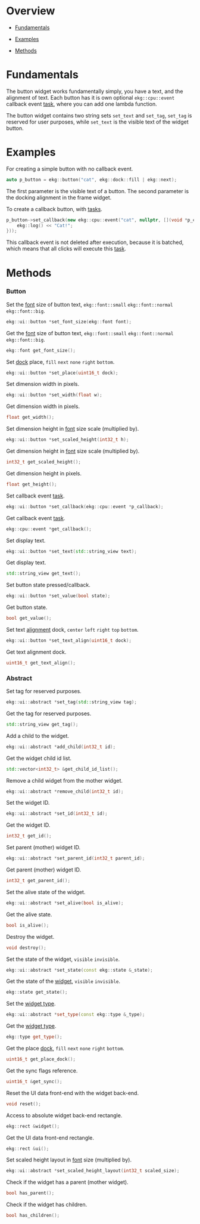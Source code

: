 # Overview

- [Fundamentals](/ekg-docs/button/#fundamentals)

- [Examples](/ekg-docs/button/#examples)

- [Methods](/ekg-docs/button/#methods)

# Fundamentals

The button widget works fundamentally simply, you have a text, and the alignment of text. Each button has it is own optional `ekg::cpu::event` callback event [task](/ekg-docs/task), where you can add one lambda function.

The button widget contains two string sets `set_text` and `set_tag`, `set_tag` is reserved for user purposes, while `set_text` is the visible text of the widget button.

# Examples

For creating a simple button with no callback event.

```cpp
auto p_button = ekg::button("cat", ekg::dock::fill | ekg::next);
```

The first parameter is the visible text of a button. The second parameter is the docking alignment in the frame widget.

To create a callback button, with [tasks](/ekg-docs/task.md).

```cpp
p_button->set_callback(new ekg::cpu::event("cat", nullptr, [](void *p_callback) {
    ekg::log() << "Cat!";
}));
```

This callback event is not deleted after execution, because it is batched, which means that all clicks will execute this [task](/ekg-docs/task.md).

# Methods

### Button

Set the [font](/ekg-docs/fontrenderer.md) size of button text, `ekg::font::small` `ekg::font::normal` `ekg::font::big`.

```cpp
ekg::ui::button *set_font_size(ekg::font font);
```

Get the [font](../draw/fontrenderer.md) size of button text, `ekg::font::small` `ekg::font::normal` `ekg::font::big`.

```cpp
ekg::font get_font_size();
```

Set [dock](../layout/layoutdock.md) place, `fill` `next` `none` `right` `bottom`.

```cpp
ekg::ui::button *set_place(uint16_t dock);
```

Set dimension width in pixels.

```cpp
ekg::ui::button *set_width(float w);
```

Get dimension width in pixels.

```cpp
float get_width();
```

Set dimension height in [font](../draw/fontrenderer.md) size scale (multiplied by).

```cpp
ekg::ui::button *set_scaled_height(int32_t h);
```

Get dimension height in [font](../draw/fontrenderer.md) size scale (multiplied by).

```cpp
int32_t get_scaled_height();
```

Get dimension height in pixels.

```cpp
float get_height();
```

Set callback event [task](../core/eventtask.md).

```cpp
ekg::ui::button *set_callback(ekg::cpu::event *p_callback);
```

Get callback event [task](../core/eventtask.md).

```cpp
ekg::cpu::event *get_callback();
```

Set display text.

```cpp
ekg::ui::button *set_text(std::string_view text);
```

Get display text.

```cpp
std::string_view get_text();
```

Set button state pressed/callback.

```cpp
ekg::ui::button *set_value(bool state);
```

Get button state.

```cpp
bool get_value();
```

Set text [alignment](../layout/layoutmask.md) dock, `center` `left` `right` `top` `bottom`.

```cpp
ekg::ui::button *set_text_align(uint16_t dock);
```

Get text alignment dock.

```cpp
uint16_t get_text_align();
```

### Abstract

Set tag for reserved purposes.

```cpp
ekg::ui::abstract *set_tag(std::string_view tag);
```

Get the tag for reserved purposes.

```cpp
std::string_view get_tag();
```

Add a child to the widget.

```cpp
ekg::ui::abstract *add_child(int32_t id);
```

Get the widget child id list.

```cpp
std::vector<int32_t> &get_child_id_list();
```

Remove a child widget from the mother widget.

```cpp
ekg::ui::abstract *remove_child(int32_t id);
```

Set the widget ID.

```cpp
ekg::ui::abstract *set_id(int32_t id);
```

Get the widget ID.

```cpp
int32_t get_id();
```

Set parent (mother) widget ID.

```cpp
ekg::ui::abstract *set_parent_id(int32_t parent_id);
```

Get parent (mother) widget ID.

```cpp
int32_t get_parent_id();
```

Set the alive state of the widget.

```cpp
ekg::ui::abstract *set_alive(bool is_alive);
```

Get the alive state.

```cpp
bool is_alive();
```

Destroy the widget.

```cpp
void destroy();
```

Set the state of the widget, `visible` `invisible`.

```cpp
ekg::ui::abstract *set_state(const ekg::state &_state);
```

Get the state of the [widget](/ekg-docs/widget/), `visible` `invisible`.

```cpp
ekg::state get_state();
```

Set the [widget type](/ekg-docs/widget/#type).

```cpp
ekg::ui::abstract *set_type(const ekg::type &_type);
```

Get the [widget type](Widget#Type).

```cpp
ekg::type get_type();
```

Get the place [dock](../layout/layoutdock.md), `fill` `next` `none` `right` `bottom`.

```cpp
uint16_t get_place_dock();
```

Get the sync flags reference.

```cpp
uint16_t &get_sync();
```

Reset the UI data front-end with the widget back-end.

```cpp
void reset();
```

Access to absolute widget back-end rectangle.

```cpp
ekg::rect &widget();
```

Get the UI data front-end rectangle.

```cpp
ekg::rect &ui();
```

Set scaled height layout in [font](/ekg-docs/font/) size (multiplied by).

```cpp
ekg::ui::abstract *set_scaled_height_layout(int32_t scaled_size);
```

Check if the widget has a parent (mother widget).

```cpp
bool has_parent();
```

Check if the widget has children.

```cpp
bool has_children();
```
